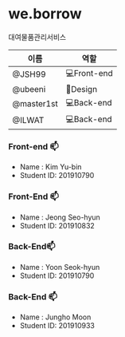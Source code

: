 # we.borrow
대여물품관리서비스

|이름|역할|
|------|---|
|@JSH99|:computer:Front-end|
|@ubeeni|:art:Design|
|@master1st|:computer:Back-end|
|@ILWAT|:computer:Back-end|

### Front-end 📫
* Name : Kim Yu-bin
* Student ID: 201910790

### Front-End 📫
* Name : Jeong Seo-hyun
* Student ID: 201910832

### Back-End📫
* Name : Yoon Seok-hyun
* Student ID: 201910790

### Back-End 📫
* Name : Jungho Moon
* Student ID: 201910933
